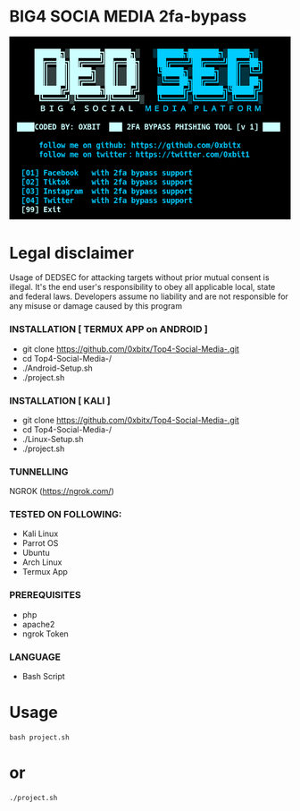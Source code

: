 # BIG4 SOCIA MEDIA 2fa-bypass
<p align="center">
<img alt="DEDSEC SNIFFER TOOL" src="https://github.com/0xbitx/Top4-Social-Media-/blob/master/project.png" style="max-width:100%;max-height:100%;" />
</p>

# Legal disclaimer

<p>
Usage of DEDSEC for attacking targets without prior mutual consent is illegal. It's the end user's responsibility to obey all applicable local, state and federal laws. Developers assume no liability and are not responsible for any misuse or damage caused by this program
</p>


### INSTALLATION [ TERMUX APP on ANDROID ]
* git clone https://github.com/0xbitx/Top4-Social-Media-.git
* cd Top4-Social-Media-/
* ./Android-Setup.sh
* ./project.sh

### INSTALLATION [ KALI ]
* git clone https://github.com/0xbitx/Top4-Social-Media-.git
* cd Top4-Social-Media-/
* ./Linux-Setup.sh
* ./project.sh

### TUNNELLING 
NGROK (https://ngrok.com/)

### TESTED ON FOLLOWING:
* Kali Linux 
* Parrot OS 
* Ubuntu 
* Arch Linux
* Termux App
### PREREQUISITES
* php
* apache2
* ngrok Token
### LANGUAGE 
* Bash Script

# Usage
```
bash project.sh
```
# or
```
./project.sh
```
